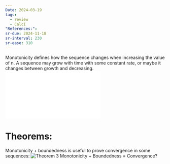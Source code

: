 ```yaml
---
Date: 2024-03-19
tags:
  - review
  - CalcI
"References:":
sr-due: 2024-11-18
sr-interval: 230
sr-ease: 310
---
```

Monotonicity defines how the sequence changes when increasing the value of n. A sequence may grow with time with some constant rate, or maybe it changes between growth and decreasing. 
![Definition 13 Monotone increasing and decreasing](Definition%2013%20Monotone%20increasing%20and%20decreasing.md)

# Theorems: 
Monotonicity + boundedness is useful to prove convergence in some sequences: 
![Theorem 3  Monotonicity + Boundedness = Convergence?](Theorem%203%20%20Monotonicity%20+%20Boundedness%20=%20Convergence?.md)